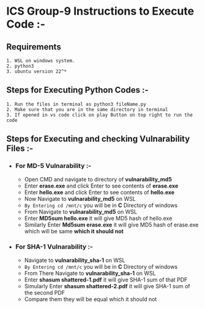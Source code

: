 # ICS Group-9 Instructions to Execute Code :-

## Requirements

    1. WSL on windows system.
    2. python3
    3. ubuntu version 22^*

## Steps for Executing Python Codes :-

    1. Run the files in terminal as python3 fileName.py
    2. Make sure that you are in the same directory in terminal
    3. If opened in vs code click on play Button on top right to run the code

## Steps for Executing and checking Vulnarability Files :-

-   ### For MD-5 Vulnarability :-
    -   Open CMD and navigate to directory of **vulnarability_md5**
    -   Enter **erase.exe** and click Enter to see contents of **erase.exe**
    -   Enter **hello.exe** and click Enter to see contents of **hello.exe**
    -   Now Navigate to **vulnarability_md5** on WSL
    -   `By Entering cd /mnt/c` you will be in **C** Directory of windows
    -   From Navigate to **vulnarability_md5** on WSL
    -   Enter **MD5sum hello.exe** it will give MD5 hash of hello.exe
    -   Similarly Enter **Md5sum erase.exe** it will give MD5 hash of erase.exe which will be same **which it should not**
-   ### For SHA-1 Vulnarability :-
    -   Navigate to **vulnarability_sha-1** on WSL
    -   `By Entering cd /mnt/c` you will be in **C** Directory of windows
    -   From There Navigate to **vulnarability_sha-1** on WSL
    -   Enter **shasum shattered-1.pdf** it will give SHA-1 sum of that PDF
    -   Simularly Enter **shasum shattered-2.pdf** it will give SHA-1 sum of the second PDF
    - Compare them they will be equal which it should not

